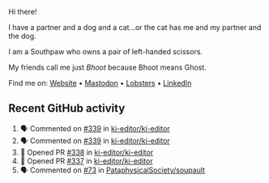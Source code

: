 Hi there!

I have a partner and a dog and a cat...or the cat has me and my partner and the dog.

I am a Southpaw who owns a pair of left-handed scissors.

My friends call me just *Bhoot* because Bhoot means Ghost.

Find me on: [Website](https://bhoot.dev) • [Mastodon](https://functional.cafe/@bhoot) • [Lobsters](https://lobste.rs/~bhoot) • [LinkedIn](https://linkedin.com/in/jbhoot)

## Recent GitHub activity

<!--START_SECTION:activity-->
1. 🗣 Commented on [#339](https://github.com/ki-editor/ki-editor/issues/339#issuecomment-2367160205) in [ki-editor/ki-editor](https://github.com/ki-editor/ki-editor)
2. 🗣 Commented on [#339](https://github.com/ki-editor/ki-editor/issues/339#issuecomment-2367154129) in [ki-editor/ki-editor](https://github.com/ki-editor/ki-editor)
3. 💪 Opened PR [#338](https://github.com/ki-editor/ki-editor/pull/338) in [ki-editor/ki-editor](https://github.com/ki-editor/ki-editor)
4. 💪 Opened PR [#337](https://github.com/ki-editor/ki-editor/pull/337) in [ki-editor/ki-editor](https://github.com/ki-editor/ki-editor)
5. 🗣 Commented on [#73](https://github.com/PataphysicalSociety/soupault/issues/73#issuecomment-2349350239) in [PataphysicalSociety/soupault](https://github.com/PataphysicalSociety/soupault)
<!--END_SECTION:activity-->
